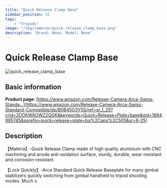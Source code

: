 ```yaml
---
title: "Quick Release Clamp Base"
sidebar_position: 52
tags:
    - "Tripods"
image: "/img/cameras/quick_release_clamp_base.png"
description: "Brand: None, Model: None"
---
```

# Quick Release Clamp Base

![quick_release_clamp_base](/img/cameras/quick_release_clamp_base.png)

## Basic information

**Product page**: [https://www.amazon.com/Release-Camera-Arca-Swiss-Standa...](https://www.amazon.com/Release-Camera-Arca-Swiss-Standard-Compatible/dp/B0B45G3Y5S/ref=sr_1_25?crid=2DOKWAOWZ2QGK&keywords=Quick+Release+Plate+base&qid=1684995745&sprefix=quick+release+plate+ba%2Caps%2C505&sr=8-25)

## Description

【Materia】\-Quick Release Clamp made of high quality aluminium with CNC machining and anode anti\-oxidation surface, sturdy, durable, wear\-resistant and corrosion\-resistant\.

 【Lock Quickly】\-Arca Standard Quick Release Baseplate for many gimbal stabilizers quickly switching from gimbal handheld to tripod shooting modes\. Much s

